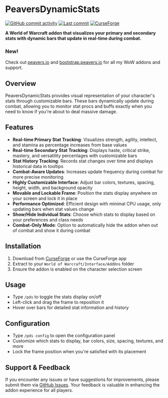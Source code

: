 # PeaversDynamicStats

[![GitHub commit activity](https://img.shields.io/github/commit-activity/m/peavers/PeaversDynamicStats)](https://github.com/peavers/PeaversDynamicStats/commits/master) [![Last commit](https://img.shields.io/github/last-commit/peavers/PeaversDynamicStats)](https://github.com/peavers/PeaversDynamicStats/master) [![CurseForge](https://img.shields.io/curseforge/dt/1230220?label=CurseForge&color=F16436)](https://www.curseforge.com/wow/addons/peaversdynamicstats)

**A World of Warcraft addon that visualizes your primary and secondary stats with dynamic bars that update in real-time
during combat.**

### New!
Check out [peavers.io](https://peavers.io) and [bootstrap.peavers.io](https://bootstrap.peavers.io) for all my WoW addons and support.

## Overview

PeaversDynamicStats provides visual representation of your character's stats through customizable bars. These bars
dynamically update during combat, allowing you to monitor stat procs and buffs exactly when you need to know if you're
about to deal massive damage.

## Features

- **Real-time Primary Stat Tracking**: Visualizes strength, agility, intellect, and stamina as percentage increases from
  base values
- **Real-time Secondary Stat Tracking**: Displays haste, critical strike, mastery, and versatility percentages with
  customizable bars
- **Stat History Tracking**: Records stat changes over time and displays historical data in tooltips
- **Combat-Aware Updates**: Increases update frequency during combat for more precise monitoring
- **Highly Customizable Interface**: Adjust bar colors, textures, spacing, height, width, and background opacity
- **Movable and Lockable Frame**: Position the stats display anywhere on your screen and lock it in place
- **Performance Optimized**: Efficient design with minimal CPU usage, only updating bars when stat values change
- **Show/Hide Individual Stats**: Choose which stats to display based on your preferences and class needs
- **Combat-Only Mode**: Option to automatically hide the addon when out of combat and show it during combat

## Installation

1. Download from [CurseForge](https://www.curseforge.com/wow/addons/peaversdynamicstats) or use the CurseForge app
2. Extract to your `World of Warcraft/Interface/AddOns` folder
3. Ensure the addon is enabled on the character selection screen

## Usage

- Type `/pds` to toggle the stats display on/off
- Left-click and drag the frame to reposition it
- Hover over bars for detailed stat information and history

## Configuration

- Type `/pds config` to open the configuration panel
- Customize which stats to display, bar colors, size, spacing, textures, and more
- Lock the frame position when you're satisfied with its placement

## Support & Feedback

If you encounter any issues or have suggestions for improvements, please submit them
via [GitHub Issues](https://github.com/peavers/PeaversDynamicStats/issues). Your feedback is valuable in enhancing the
addon experience for all players.

<!-- Workflow triggered: 2025-06-16T10:46:03.322030 -->
